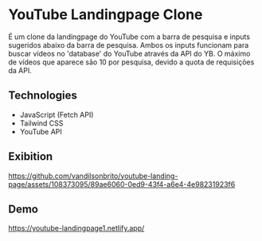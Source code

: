 # YouTube Landingpage Clone

É um clone da landingpage do YouTube com a barra de pesquisa e inputs sugeridos abaixo da barra de pesquisa. 
Ambos os inputs funcionam para buscar vídeos no 'database' do YouTube através da API do YB. O máximo de vídeos que aparece são 10 por pesquisa, devido a quota de requisições da API.

<h2>Technologies</h2>

  - JavaScript (Fetch API)
  - Tailwind CSS
  - YouTube API
  
<h2>Exibition</h2>

https://github.com/vandilsonbrito/youtube-landing-page/assets/108373095/89ae6060-0ed9-43f4-a6e4-4e98231923f6

<h2>Demo</h2>

https://youtube-landingpage1.netlify.app/

